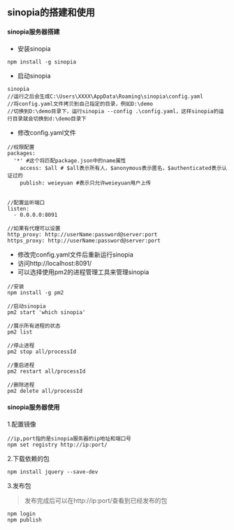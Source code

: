 ## sinopia的搭建和使用


#### sinopia服务器搭建

* 安装sinopia  
```
npm install -g sinopia 
```

* 启动sinopia  
```
sinopia
//运行之后会生成C:\Users\XXXX\AppData\Roaming\sinopia\config.yaml
//将config.yaml文件拷贝到自己指定的目录，例如D:\demo
//切换到D:\demo目录下，运行sinopia --config .\config.yaml，这样sinopia的运行目录就会切换到d:\demo目录下
```

* 修改config.yaml文件  
```
//权限配置
packages:
  '*' #这个将匹配package.json中的name属性
    access: $all # $all表示所有人，$anonymous表示匿名，$authenticated表示认证过的
    publish: weieyuan #表示只允许weieyuan用户上传


//配置监听端口
listen:
  - 0.0.0.0:8091

//如果有代理可以设置
http_proxy: http://userName:password@server:port
https_proxy: http://userName:password@server:port
```

* 修改完config.yaml文件后重新运行sinopia  
* 访问http://localhost:8091/  
* 可以选择使用pm2的进程管理工具来管理sinopia  
```
//安装
npm install -g pm2

//启动sinopia
pm2 start 'which sinopia'

//展示所有进程的状态
pm2 list

//停止进程
pm2 stop all/processId

//重启进程
pm2 restart all/processId

//删除进程
pm2 delete all/processId
```

#### sinopia服务器使用

1.配置镜像  
```
//ip,port指的是sinopia服务器的ip地址和端口号
npm set registry http://ip:port/
```

2.下载依赖的包  
```
npm install jquery --save-dev
```

3.发布包  
> 发布完成后可以在http://ip:port/查看到已经发布的包  

```
npm login
npm publish
```